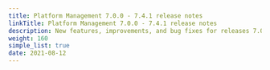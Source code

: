 ```yaml
---
title: Platform Management 7.0.0 - 7.4.1 release notes
linkTitle: Platform Management 7.0.0 - 7.4.1 release notes
description: New features, improvements, and bug fixes for releases 7.0.0 - 7.4.1.
weight: 160
simple_list: true
date: 2021-08-12
---
```


